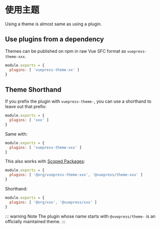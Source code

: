 # 使用主题

Using a theme is almost same as using a plugin.

## Use plugins from a dependency

Themes can be published on npm in raw Vue SFC format as `vuepress-theme-xxx`.

``` js
module.exports = {
  plugins: [ 'vuepress-theme-xx' ]
}
```

## Theme Shorthand

If you prefix the plugin with `vuepress-theme-`, you can use a shorthand to leave out that prefix:

``` js
module.exports = {
  plugins: [ 'xxx' ]
}
```

Same with:

``` js
module.exports = {
  plugins: [ 'vuepress-theme-xxx' ]
}
```

This also works with [Scoped Packages](https://docs.npmjs.com/misc/scope):

``` js
module.exports = {
  plugins: [ '@org/vuepress-theme-xxx', '@vuepress/theme-xxx' ]
}
```

Shorthand:

``` js
module.exports = {
  plugins: [ '@org/xxx', '@vuepress/xxx' ]
}
```

::: warning Note
The plugin whose name starts with `@vuepress/theme-` is an officially maintained theme.
:::
